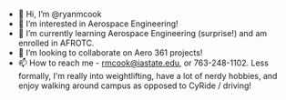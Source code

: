 - 👋 Hi, I’m @ryanmcook
- 👀 I’m interested in Aerospace Engineering!
- 🌱 I’m currently learning Aerospace Engineering (surprise!) and am enrolled in AFROTC.
- 💞️ I’m looking to collaborate on Aero 361 projects!
- 📫 How to reach me - rmcook@iastate.edu, or 763-248-1102.
Less formally, I'm really into weightlifting, have a lot of nerdy hobbies, and enjoy walking around campus as opposed to CyRide / driving!
